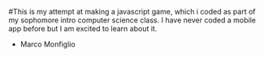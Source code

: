 #This is my attempt at making a javascript game, which i coded as part of my sophomore intro computer science class. 
I have never coded a mobile app before but I am excited to learn about it.
- Marco Monfiglio
